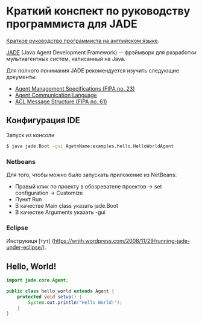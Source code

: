 Краткий конспект по руководству программиста для JADE
========================

[Краткое руководство программиста на английском языке](http://jade.tilab.com/doc/programmersguide.pdf).

[JADE](http://jade.tilab.com/dl.php?file=JADE-all-4.3.3.zip) (Java Agent Development Framework) -- фрэймворк для разработки мультиагентных систем, написанный на Java.

Для полного понимания JADE рекомендуется изучить следующие документы:

* [Agent Management Specifications (FIPA no. 23)](http://www.fipa.org/specs/fipa00023/SC00023K.pdf)
* [Agent Communication Language]()
* [ACL Message Structure (FIPA no. 61)](http://www.fipa.org/specs/fipa00061/SC00061G.pdf)

Конфигурация IDE
------------------------
Запуск из консоли
``` Bash
$ java jade.Boot -gui AgetnName:examples.hello.HelloWorldAgent
```
### Netbeans
Для того, чтобы можно было запускать приложение из NetBeans:
* Правый клик по проекту в обозревателе проектов -> set configuration -> Customize
* Пункт Run
* В качестве Main class указать jade.Boot
* В качестве Arguments указать -gui

### Eclipse
Инструкиця [тут] (https://wrjih.wordpress.com/2008/11/29/running-jade-under-eclipse/).

Hello, World!
---------------------

``` Java
import jade.core.Agent;

public class hello_world extends Agent {
	protected void setup() {
		System.out.println("Hello World!");
	}
}
```
